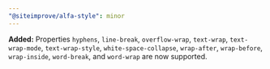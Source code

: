 ```yaml
---
"@siteimprove/alfa-style": minor
---
```


**Added:** Properties `hyphens`, `line-break`, `overflow-wrap`, `text-wrap`, `text-wrap-mode`, `text-wrap-style`, `white-space-collapse`, `wrap-after`, `wrap-before`, `wrap-inside`, `word-break`, and `word-wrap` are now supported.
